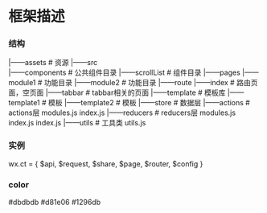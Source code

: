 # 框架描述

### 结构
|——assets              # 资源
|——src           
  |——components         # 公共组件目录
    |——scrollList       # 组件目录
  |——pages
    |——module1          # 功能目录
    |——module2          # 功能目录
  |——route
    |——index            # 路由页面，空页面
    |——tabbar           # tabbar相关的页面
  |——template           # 模板库
    |——template1        # 模板
    |——template2        # 模板
|——store                # 数据层
  |——actions            # actions层
    modules.js
    index.js
  |——reducers           # reducers层
    modules.js
    index.js
  index.js
|——utils                # 工具类
  utils.js

### 实例
wx.ct = {
  $api,
  $request,
  $share,
  $page,
  $router,
  $config
}

### color
#dbdbdb
#d81e06
#1296db